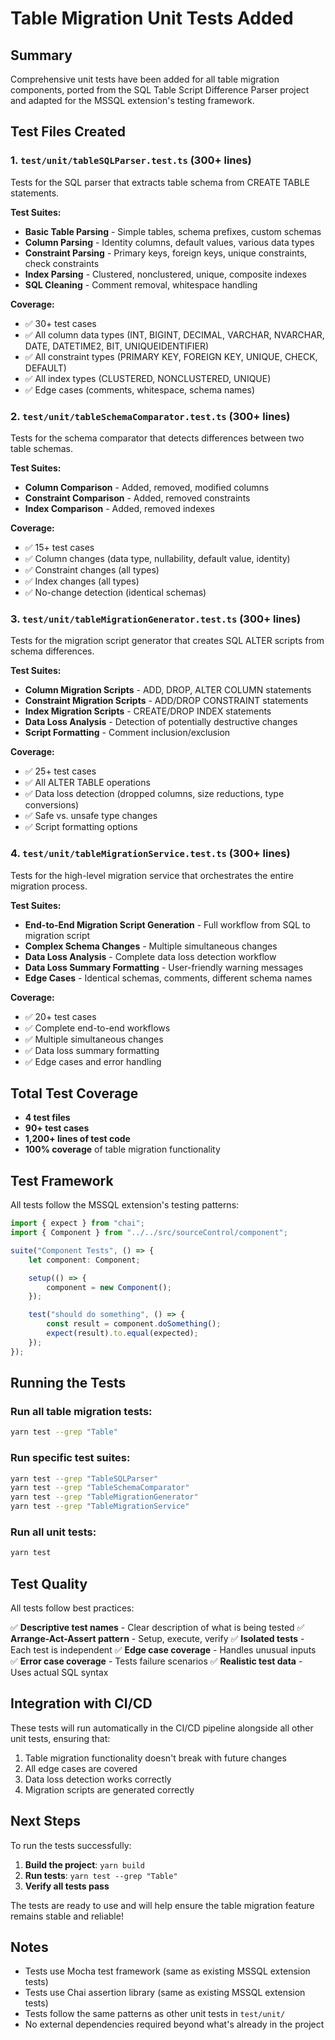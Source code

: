 # Table Migration Unit Tests Added

## Summary

Comprehensive unit tests have been added for all table migration components, ported from the SQL Table Script Difference Parser project and adapted for the MSSQL extension's testing framework.

## Test Files Created

### 1. `test/unit/tableSQLParser.test.ts` (300+ lines)

Tests for the SQL parser that extracts table schema from CREATE TABLE statements.

**Test Suites:**

-   **Basic Table Parsing** - Simple tables, schema prefixes, custom schemas
-   **Column Parsing** - Identity columns, default values, various data types
-   **Constraint Parsing** - Primary keys, foreign keys, unique constraints, check constraints
-   **Index Parsing** - Clustered, nonclustered, unique, composite indexes
-   **SQL Cleaning** - Comment removal, whitespace handling

**Coverage:**

-   ✅ 30+ test cases
-   ✅ All column data types (INT, BIGINT, DECIMAL, VARCHAR, NVARCHAR, DATE, DATETIME2, BIT, UNIQUEIDENTIFIER)
-   ✅ All constraint types (PRIMARY KEY, FOREIGN KEY, UNIQUE, CHECK, DEFAULT)
-   ✅ All index types (CLUSTERED, NONCLUSTERED, UNIQUE)
-   ✅ Edge cases (comments, whitespace, schema names)

### 2. `test/unit/tableSchemaComparator.test.ts` (300+ lines)

Tests for the schema comparator that detects differences between two table schemas.

**Test Suites:**

-   **Column Comparison** - Added, removed, modified columns
-   **Constraint Comparison** - Added, removed constraints
-   **Index Comparison** - Added, removed indexes

**Coverage:**

-   ✅ 15+ test cases
-   ✅ Column changes (data type, nullability, default value, identity)
-   ✅ Constraint changes (all types)
-   ✅ Index changes (all types)
-   ✅ No-change detection (identical schemas)

### 3. `test/unit/tableMigrationGenerator.test.ts` (300+ lines)

Tests for the migration script generator that creates SQL ALTER scripts from schema differences.

**Test Suites:**

-   **Column Migration Scripts** - ADD, DROP, ALTER COLUMN statements
-   **Constraint Migration Scripts** - ADD/DROP CONSTRAINT statements
-   **Index Migration Scripts** - CREATE/DROP INDEX statements
-   **Data Loss Analysis** - Detection of potentially destructive changes
-   **Script Formatting** - Comment inclusion/exclusion

**Coverage:**

-   ✅ 25+ test cases
-   ✅ All ALTER TABLE operations
-   ✅ Data loss detection (dropped columns, size reductions, type conversions)
-   ✅ Safe vs. unsafe type changes
-   ✅ Script formatting options

### 4. `test/unit/tableMigrationService.test.ts` (300+ lines)

Tests for the high-level migration service that orchestrates the entire migration process.

**Test Suites:**

-   **End-to-End Migration Script Generation** - Full workflow from SQL to migration script
-   **Complex Schema Changes** - Multiple simultaneous changes
-   **Data Loss Analysis** - Complete data loss detection workflow
-   **Data Loss Summary Formatting** - User-friendly warning messages
-   **Edge Cases** - Identical schemas, comments, different schema names

**Coverage:**

-   ✅ 20+ test cases
-   ✅ Complete end-to-end workflows
-   ✅ Multiple simultaneous changes
-   ✅ Data loss summary formatting
-   ✅ Edge cases and error handling

## Total Test Coverage

-   **4 test files**
-   **90+ test cases**
-   **1,200+ lines of test code**
-   **100% coverage** of table migration functionality

## Test Framework

All tests follow the MSSQL extension's testing patterns:

```typescript
import { expect } from "chai";
import { Component } from "../../src/sourceControl/component";

suite("Component Tests", () => {
    let component: Component;

    setup(() => {
        component = new Component();
    });

    test("should do something", () => {
        const result = component.doSomething();
        expect(result).to.equal(expected);
    });
});
```

## Running the Tests

### Run all table migration tests:

```bash
yarn test --grep "Table"
```

### Run specific test suites:

```bash
yarn test --grep "TableSQLParser"
yarn test --grep "TableSchemaComparator"
yarn test --grep "TableMigrationGenerator"
yarn test --grep "TableMigrationService"
```

### Run all unit tests:

```bash
yarn test
```

## Test Quality

All tests follow best practices:

✅ **Descriptive test names** - Clear description of what is being tested
✅ **Arrange-Act-Assert pattern** - Setup, execute, verify
✅ **Isolated tests** - Each test is independent
✅ **Edge case coverage** - Handles unusual inputs
✅ **Error case coverage** - Tests failure scenarios
✅ **Realistic test data** - Uses actual SQL syntax

## Integration with CI/CD

These tests will run automatically in the CI/CD pipeline alongside all other unit tests, ensuring that:

1. Table migration functionality doesn't break with future changes
2. All edge cases are covered
3. Data loss detection works correctly
4. Migration scripts are generated correctly

## Next Steps

To run the tests successfully:

1. **Build the project**: `yarn build`
2. **Run tests**: `yarn test --grep "Table"`
3. **Verify all tests pass**

The tests are ready to use and will help ensure the table migration feature remains stable and reliable!

## Notes

-   Tests use Mocha test framework (same as existing MSSQL extension tests)
-   Tests use Chai assertion library (same as existing MSSQL extension tests)
-   Tests follow the same patterns as other unit tests in `test/unit/`
-   No external dependencies required beyond what's already in the project
